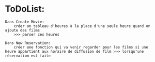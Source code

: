 # ToDoList:

	Dans Create Movie:
		créer un tableau d'heures à la place d'une seule heure quand on ajoute des films
		>>> parser ces heures

	Dans New Reservation:
		créer une fonction qui va venir regarder pour les films si une heure appartient aux horaire de diffusion de film >>> lorsqu'une réservation est faite
